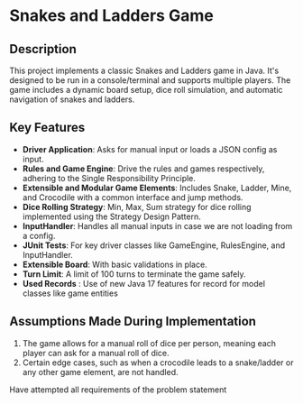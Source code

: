 # Snakes and Ladders Game

## Description
This project implements a classic Snakes and Ladders game in Java. It's designed to be run in a console/terminal and supports multiple players. The game includes a dynamic board setup, dice roll simulation, and automatic navigation of snakes and ladders.

## Key Features
- **Driver Application**: Asks for manual input or loads a JSON config as input.
- **Rules and Game Engine**: Drive the rules and games respectively, adhering to the Single Responsibility Principle.
- **Extensible and Modular Game Elements**: Includes Snake, Ladder, Mine, and Crocodile with a common interface and jump methods.
- **Dice Rolling Strategy**: Min, Max, Sum strategy for dice rolling implemented using the Strategy Design Pattern.
- **InputHandler**: Handles all manual inputs in case we are not loading from a config.
- **JUnit Tests**: For key driver classes like GameEngine, RulesEngine, and InputHandler.
- **Extensible Board**: With basic validations in place.
- **Turn Limit**: A limit of 100 turns to terminate the game safely.
- **Used Records** : Use of new Java 17 features for record for model classes like game entities

## Assumptions Made During Implementation
1. The game allows for a manual roll of dice per person, meaning each player can ask for a manual roll of dice.
2. Certain edge cases, such as when a crocodile leads to a snake/ladder or any other game element, are not handled.

Have attempted all requirements of the problem statement